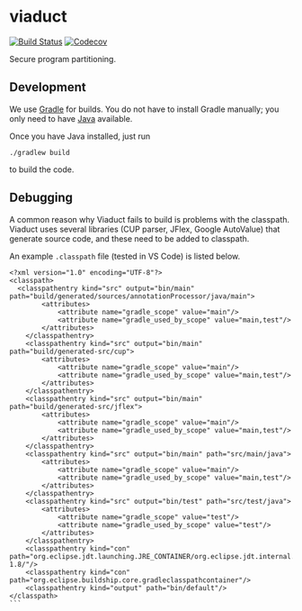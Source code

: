 # viaduct

[![Build Status](https://travis-ci.com/apl-cornell/viaduct.svg?branch=master)](https://travis-ci.com/apl-cornell/viaduct)
[![Codecov](https://codecov.io/gh/apl-cornell/viaduct/branch/master/graph/badge.svg)](https://codecov.io/gh/apl-cornell/viaduct)

Secure program partitioning.

## Development

We use [Gradle](https://gradle.org/) for builds.
You do not have to install Gradle manually; you only need to have
[Java](https://www.oracle.com/technetwork/java/javase/downloads/index.html) available.

Once you have Java installed, just run

```shell
./gradlew build
```

to build the code.

## Debugging

A common reason why Viaduct fails to build is problems with the classpath.
Viaduct uses several libraries (CUP parser, JFlex, Google AutoValue) that
generate source code, and these need to be added to classpath.

An example `.classpath` file (tested in VS Code) is listed below.


````
<?xml version="1.0" encoding="UTF-8"?>
<classpath>
  <classpathentry kind="src" output="bin/main" path="build/generated/sources/annotationProcessor/java/main">
		<attributes>
			<attribute name="gradle_scope" value="main"/>
			<attribute name="gradle_used_by_scope" value="main,test"/>
		</attributes>
	</classpathentry>
	<classpathentry kind="src" output="bin/main" path="build/generated-src/cup">
		<attributes>
			<attribute name="gradle_scope" value="main"/>
			<attribute name="gradle_used_by_scope" value="main,test"/>
		</attributes>
	</classpathentry>
	<classpathentry kind="src" output="bin/main" path="build/generated-src/jflex">
		<attributes>
			<attribute name="gradle_scope" value="main"/>
			<attribute name="gradle_used_by_scope" value="main,test"/>
		</attributes>
	</classpathentry>
	<classpathentry kind="src" output="bin/main" path="src/main/java">
		<attributes>
			<attribute name="gradle_scope" value="main"/>
			<attribute name="gradle_used_by_scope" value="main,test"/>
		</attributes>
	</classpathentry>
	<classpathentry kind="src" output="bin/test" path="src/test/java">
		<attributes>
			<attribute name="gradle_scope" value="test"/>
			<attribute name="gradle_used_by_scope" value="test"/>
		</attributes>
	</classpathentry>
	<classpathentry kind="con" path="org.eclipse.jdt.launching.JRE_CONTAINER/org.eclipse.jdt.internal.debug.ui.launcher.StandardVMType/JavaSE-1.8/"/>
	<classpathentry kind="con" path="org.eclipse.buildship.core.gradleclasspathcontainer"/>
	<classpathentry kind="output" path="bin/default"/>
</classpath>
```

